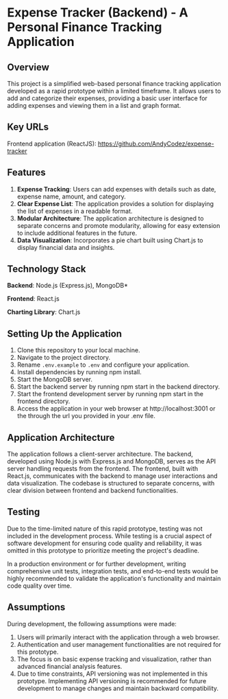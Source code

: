 # Expense Tracker (Backend) - A Personal Finance Tracking Application
## Overview
This project is a simplified web-based personal finance tracking application developed as a rapid prototype within a limited timeframe. It allows users to add and categorize their expenses, providing a basic user interface for adding expenses and viewing them in a list and graph format.

## Key URLs
Frontend application (ReactJS): https://github.com/AndyCodez/expense-tracker

## Features
1. **Expense Tracking**: Users can add expenses with details such as date, expense name, amount, and category.
2. **Clear Expense List**: The application provides a solution for displaying the list of expenses in a readable format.
3. **Modular Architecture**: The application architecture is designed to separate concerns and promote modularity, allowing for easy extension to include additional features in the future.
4. **Data Visualization**: Incorporates a pie chart built using Chart.js to display financial data and insights.

## Technology Stack
**Backend**: Node.js (Express.js), MongoDB*

**Frontend**: React.js

**Charting Library**: Chart.js

## Setting Up the Application
1. Clone this repository to your local machine.
2. Navigate to the project directory.
3. Rename `.env.example` to `.env` and configure your application.
4. Install dependencies by running npm install.
5. Start the MongoDB server.
6. Start the backend server by running npm start in the backend directory.
7. Start the frontend development server by running npm start in the frontend directory.
8. Access the application in your web browser at http://localhost:3001 or the through the url you provided in your .env file.

## Application Architecture
The application follows a client-server architecture. The backend, developed using Node.js with Express.js and MongoDB, serves as the API server handling requests from the frontend. The frontend, built with React.js, communicates with the backend to manage user interactions and data visualization. The codebase is structured to separate concerns, with clear division between frontend and backend functionalities.

## Testing
Due to the time-limited nature of this rapid prototype, testing was not included in the development process. While testing is a crucial aspect of software development for ensuring code quality and reliability, it was omitted in this prototype to prioritize meeting the project's deadline.

In a production environment or for further development, writing comprehensive unit tests, integration tests, and end-to-end tests would be highly recommended to validate the application's functionality and maintain code quality over time.

## Assumptions
During development, the following assumptions were made:

1. Users will primarily interact with the application through a web browser.
2. Authentication and user management functionalities are not required for this prototype.
3. The focus is on basic expense tracking and visualization, rather than advanced financial analysis features.
4. Due to time constraints, API versioning was not implemented in this prototype. Implementing API versioning is recommended for future development to manage changes and maintain backward compatibility.